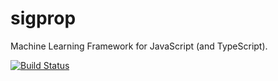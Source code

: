 # sigprop

Machine Learning Framework for JavaScript (and TypeScript).

[![Build Status](https://travis-ci.com/ry/sigprop.svg?token=eWz4oGVxypBGsz78gdKp&branch=master)](https://travis-ci.com/ry/sigprop)
